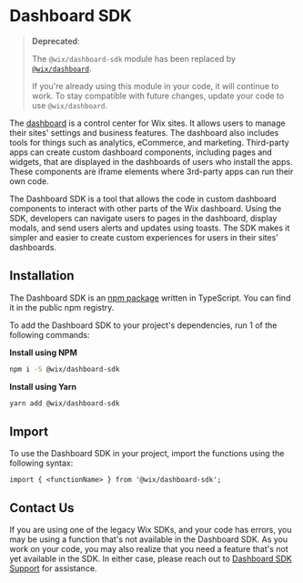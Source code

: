 # Dashboard SDK

> **Deprecated**:
>
> The `@wix/dashboard-sdk` module has been replaced by [`@wix/dashboard`](https://dev.wix.com/docs/sdk/api-reference/dashboard/introduction).
>
> If you're already using this module in your code, it will continue to work.
> To stay compatible with future changes, update your code to use `@wix/dashboard`.

The [dashboard](https://support.wix.com/en/article/about-your-wix-dashboard) is a control center for Wix sites. It allows users to manage their sites' settings and business features. The dashboard also includes tools for things such as analytics, eCommerce, and marketing. Third-party apps can create custom dashboard components, including pages and widgets, that are displayed in the dashboards of users who install the apps. These components are iframe elements where 3rd-party apps can run their own code.

The Dashboard SDK is a tool that allows the code in custom dashboard components to interact with other parts of the Wix dashboard. Using the SDK, developers can navigate users to pages in the dashboard, display modals, and send users alerts and updates using toasts. The SDK makes it simpler and easier to create custom experiences for users in their sites' dashboards.

## Installation

The Dashboard SDK is an [npm package](https://www.npmjs.com/package/@wix/dashboard-sdk) written in TypeScript. You can find it in the public npm registry.

To add the Dashboard SDK to your project's dependencies, run 1 of the following commands:

**Install using NPM**

```bash
npm i -S @wix/dashboard-sdk
```

**Install using Yarn**

```bash
yarn add @wix/dashboard-sdk
```

## Import

To use the Dashboard SDK in your project, import the functions using the following syntax:

```JS
import { <functionName> } from '@wix/dashboard-sdk';
```

## Contact Us

If you are using one of the legacy Wix SDKs, and your code has errors, you may be using a function that's not available in the Dashboard SDK. As you work on your code, you may also realize that you need a feature that's not yet available in the SDK. In either case, please reach out to [Dashboard SDK Support](https://devforum.wix.com/kb/en/contact) for assistance.
